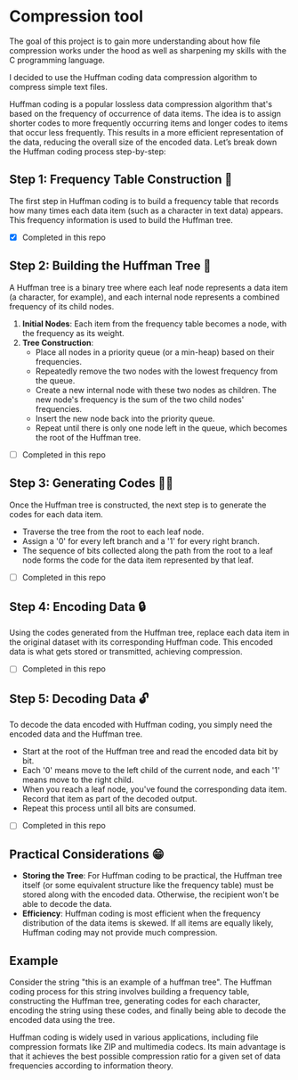 # Compression tool

The goal of this project is to gain more understanding about how file compression works
under the hood as well as sharpening my skills with the C programming language.

I decided to use the Huffman coding data compression algorithm to compress simple text files.

Huffman coding is a popular lossless data compression algorithm that's based on the frequency of occurrence of data items. The idea is to assign shorter codes to more frequently occurring items and longer codes to items that occur less frequently. This results in a more efficient representation of the data, reducing the overall size of the encoded data. Let’s break down the Huffman coding process step-by-step:

## Step 1: Frequency Table Construction 🔢
The first step in Huffman coding is to build a frequency table that records how many times each data item (such as a character in text data) appears. This frequency information is used to build the Huffman tree.

- [x] Completed in this repo

## Step 2: Building the Huffman Tree 🌳
A Huffman tree is a binary tree where each leaf node represents a data item (a character, for example), and each internal node represents a combined frequency of its child nodes.

1. **Initial Nodes**: Each item from the frequency table becomes a node, with the frequency as its weight.
2. **Tree Construction**:
   - Place all nodes in a priority queue (or a min-heap) based on their frequencies.
   - Repeatedly remove the two nodes with the lowest frequency from the queue.
   - Create a new internal node with these two nodes as children. The new node's frequency is the sum of the two child nodes' frequencies.
   - Insert the new node back into the priority queue.
   - Repeat until there is only one node left in the queue, which becomes the root of the Huffman tree.

- [ ] Completed in this repo

## Step 3: Generating Codes 🧑‍💻
Once the Huffman tree is constructed, the next step is to generate the codes for each data item.

- Traverse the tree from the root to each leaf node.
- Assign a '0' for every left branch and a '1' for every right branch.
- The sequence of bits collected along the path from the root to a leaf node forms the code for the data item represented by that leaf.
- [ ] Completed in this repo

## Step 4: Encoding Data 🔒
Using the codes generated from the Huffman tree, replace each data item in the original dataset with its corresponding Huffman code. This encoded data is what gets stored or transmitted, achieving compression.
- [ ] Completed in this repo

## Step 5: Decoding Data 🔓
To decode the data encoded with Huffman coding, you simply need the encoded data and the Huffman tree.

- Start at the root of the Huffman tree and read the encoded data bit by bit.
- Each '0' means move to the left child of the current node, and each '1' means move to the right child.
- When you reach a leaf node, you've found the corresponding data item. Record that item as part of the decoded output.
- Repeat this process until all bits are consumed.
- [ ] Completed in this repo

## Practical Considerations 😁
- **Storing the Tree**: For Huffman coding to be practical, the Huffman tree itself (or some equivalent structure like the frequency table) must be stored along with the encoded data. Otherwise, the recipient won't be able to decode the data.
- **Efficiency**: Huffman coding is most efficient when the frequency distribution of the data items is skewed. If all items are equally likely, Huffman coding may not provide much compression.

## Example
Consider the string "this is an example of a huffman tree". The Huffman coding process for this string involves building a frequency table, constructing the Huffman tree, generating codes for each character, encoding the string using these codes, and finally being able to decode the encoded data using the tree.

Huffman coding is widely used in various applications, including file compression formats like ZIP and multimedia codecs. Its main advantage is that it achieves the best possible compression ratio for a given set of data frequencies according to information theory.